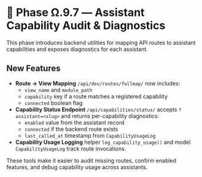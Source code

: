 # 🧠 Phase Ω.9.7 — Assistant Capability Audit & Diagnostics

This phase introduces backend utilities for mapping API routes to assistant capabilities and exposes diagnostics for each assistant.

## New Features

- **Route → View Mapping** `/api/dev/routes/fullmap/` now includes:
  - `view_name` and `module_path`
  - `capability` key if a route matches a registered capability
  - `connected` boolean flag
- **Capability Status Endpoint** `/api/capabilities/status/` accepts `?assistant=<slug>` and returns per-capability diagnostics:
  - `enabled` value from the assistant record
  - `connected` if the backend route exists
  - `last_called_at` timestamp from `CapabilityUsageLog`
- **Capability Usage Logging** helper `log_capability_usage()` and model `CapabilityUsageLog` track route invocations.

These tools make it easier to audit missing routes, confirm enabled features, and debug capability usage across assistants.
